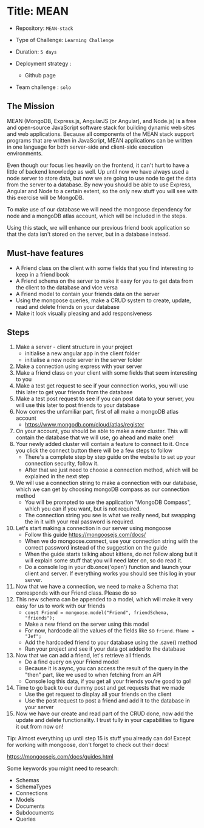 # Title: MEAN

- Repository: `MEAN-stack`
- Type of Challenge: `Learning Challenge`
- Duration: `5 days`
- Deployment strategy : 
	- Github page
	
- Team challenge : `solo`


## The Mission
MEAN (MongoDB, Express.js, AngularJS (or Angular), and Node.js) is a free and open-source JavaScript software stack for building dynamic web sites and web applications. Because all components of the MEAN stack support programs that are written in JavaScript, MEAN applications can be written in one language for both server-side and client-side execution environments.

Even though our focus lies heavily on the frontend, it can't hurt to have a little of backend knowledge as well. Up until now we have always used a node server to store data, but now we are going to use node to get the data from the server to a database. By now you should be able to use Express, Angular and Node to a certain extent, so the only new stuff you will see with this exercise will be MongoDB.

To make use of our database we will need the mongoose dependency for node and a mongoDB atlas account, which will be included in the steps.

Using this stack, we will enhance our previous friend book application so that the data isn't stored on the server, but in a database instead.

## Must-have features

- A Friend class on the client with some fields that you find interesting to keep in a friend book
- A Friend schema on the server to make it easy for you to get data from the client to the database and vice versa
- A Friend model to contain your friends data on the server
- Using the mongoose queries, make a CRUD system to create, update, read and delete friends on your database
- Make it look visually pleasing and add responsiveness


## Steps

1. Make a server - client structure in your project
    - initialise a new angular app in the client folder
    - initialise a new node server in the server folder
2. Make a connection using express with your server
3. Make a friend class on your client with some fields that seem interesting to you
4. Make a test get request to see if your connection works, you will use this later to get your friends from the database
5. Make a test post request to see if you can post data to your server, you will use this later to post friends to your database
6. Now comes the unfamiliar part, first of all make a mongoDB atlas account
    - https://www.mongodb.com/cloud/atlas/register
7. On your account, you should be able to make a new cluster. This will contain the database that we will use, go ahead and make one!
8. Your newly added cluster will contain a feature to connect to it. Once you click the connect button there will be a few steps to follow
    - There's a complete step by step guide on the website to set up your connection security, follow it.
    - After that we just need to choose a connection method, which will be explained in the next step
9. We will use a connection string to make a connection with our database, which we can get by choosing mongoDB compass as our connection method
    - You will be prompted to use the application "MongoDB Compass", which you can if you want, but is not required.
    - The connection string you see is what we really need, but swapping the <password> in it with your real password is required.
10. Let's start making a connection in our server using mongoose
    - Follow this guide https://mongoosejs.com/docs/
    - When we do mongoose.connect, use your connection string with the correct password instead of the suggestion on the guide
    - When the guide starts talking about kittens, do not follow along but it will explain some stuff that you will need later on, so do read it.
    - Do a console log in your db.once('open') function and launch your client and server. If everything works you should see this log in your server.
11. Now that we have a connection, we need to make a Schema that corresponds with our Friend class. Please do so
12. This new schema can be appended to a model, which will make it very easy for us to work with our friends
    - `const Friend = mongoose.model("Friend", friendSchema, "friends");`
    - Make a new friend on the server using this model
    - For now, hardcode all the values of the fields like so `friend.fName = "Jef";`
    - Add the hardcoded friend to your database using the .save() method
    - Run your project and see if your data got added to the database
13. Now that we can add a friend, let's retrieve all friends.
    - Do a find query on your Friend model
    - Because it is async, you can access the result of the query in the "then" part, like we used to when fetching from an API
    - Console log this data, if you get all your friends you're good to go!
14. Time to go back to our dummy post and get requests that we made
    - Use the get request to display all your friends on the client
    - Use the post request to post a friend and add it to the database in your server
15. Now we have our create and read part of the CRUD done, now add the update and delete functionality. I trust fully in your capabilities to figure it out from now on!

Tip: Almost everything up until step 15 is stuff you already can do! Except for working with mongoose, don't forget to check out their docs!

https://mongoosejs.com/docs/guides.html

Some keywords you might need to research:

- Schemas
- SchemaTypes
- Connections
- Models
- Documents
- Subdocuments
- Queries
